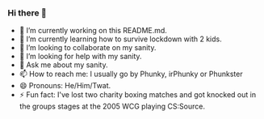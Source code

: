 ### Hi there 👋

- 🔭 I’m currently working on this README.md.
- 🌱 I’m currently learning how to survive lockdown with 2 kids.
- 👯 I’m looking to collaborate on my sanity.
- 🤔 I’m looking for help with my sanity.
- 💬 Ask me about my sanity.
- 📫 How to reach me: I usually go by Phunky, irPhunky or Phunkster
- 😄 Pronouns: He/Him/Twat.
- ⚡ Fun fact: I've lost two charity boxing matches and got knocked out in the groups stages at the 2005 WCG playing CS:Source.
